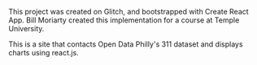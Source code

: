 This project was created on Glitch, and bootstrapped with Create React App.
Bill Moriarty created this implementation for a course at Temple University.

This is a site that contacts Open Data Philly's 311 dataset and displays charts using react.js.
